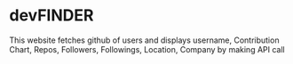 # devFINDER
This website fetches github of users and displays username, Contribution Chart, Repos, Followers, Followings, Location, Company   by making  API call
